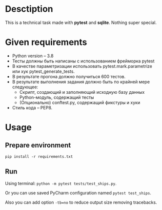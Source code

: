 # Desctiption
This is a technical task made with **pytest** and **sqlite**. Nothing super special.

# Given requirements
* Python version – 3.8
* Тесты должны быть написаны с использованием фрейморка pytest
* В качестве параметризации использовать pytest.mark.parametrize или хук pytest_generate_tests.
* В результате прогона должно получиться 600 тестов.
* В результате выполнения задания должно быть по крайней мере следующее:
    - Скрипт, создающий и заполняющий исходную базу данных
    - Python-модуль, содержащий тесты
    - (Опционально) conftest.py, содержащий фикстуры и хуки
* Стиль кода – PEP8.

# Usage
## Prepare environment
`pip install -r requirements.txt`

## Run
Using terminal: `python -m pytest tests/test_ships.py`.

Or you can use saved PyCharm configuration named `pytest test_ships`.

Also you can add option `-tb=no` to reduce output size removing tracebacks.
